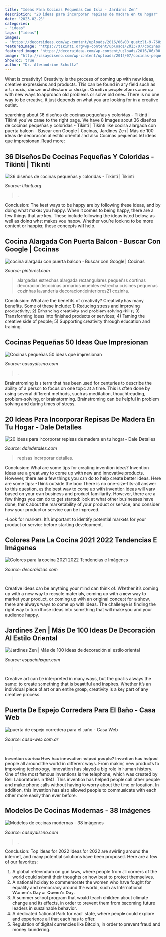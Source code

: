 ```yaml
---
title: "Ideas Para Cocinas Pequeñas Con Isla - Jardines Zen"
description: "20 ideas para incorporar repisas de madera en tu hogar"
date: "2023-02-28"
categories:
- "ideas"
tags: ["ideas"]
images:
- "https://decoraideas.com/wp-content/uploads/2016/06/00_guetzli-9-768x436.jpg"
featuredImage: "https://tikinti.org/wp-content/uploads/2013/07/cocinas-colores-015.jpg"
featured_image: "https://decoraideas.com/wp-content/uploads/2016/06/00_guetzli-9-768x436.jpg"
image: "http://casaydiseno.com/wp-content/uploads/2015/07/cocinas-pequenas-modernas-armarios-madera-losas-verdes.jpeg"
ShowToc: true
author: "Dr. Alexandrine Schultz"
---
```



What is creativity?
Creativity is the process of coming up with new ideas, creative expressions and products. This can be found in any field such as art, music, dance, architecture or design. Creative people often come up with new ways to approach old problems or solve old ones. There is no one way to be creative, it just depends on what you are looking for in a creative outlet.

	

		
searching about 36 diseños de cocinas pequeñas y coloridas - Tikinti | Tikinti you've came to the right page. We have 8 Images about 36 diseños de cocinas pequeñas y coloridas - Tikinti | Tikinti like cocina alargada con puerta balcon - Buscar con Google | Cocinas, Jardines Zen | Más de 100 ideas de decoración al estilo oriental and also Cocinas pequeñas 50 ideas que impresionan. Read more:
		
    
## 36 Diseños De Cocinas Pequeñas Y Coloridas - Tikinti | Tikinti

<img loading=lazy src="https://tikinti.org/wp-content/uploads/2013/07/cocinas-colores-015.jpg" onerror="this.onerror=null;this.src='https://tse4.mm.bing.net/th?id=OIP.-kqC9JqFeCkYVq8C4Fn1uAHaJ3&amp;pid=15.1';" alt="36 diseños de cocinas pequeñas y coloridas - Tikinti | Tikinti">

_Source: tikinti.org_

>. 

	

Conclusion: The best ways to be happy are by following these ideas, and by doing what makes you happy.
When it comes to being happy, there are a few things that are key. These include following the ideas listed below, as well as doing what makes you happy. Whether you’re looking to be more content or happier, these concepts will help.

    
## Cocina Alargada Con Puerta Balcon - Buscar Con Google | Cocinas

<img loading=lazy src="https://i.pinimg.com/736x/6e/ed/2c/6eed2cf08647a7353e2ee0816df7231b.jpg" onerror="this.onerror=null;this.src='https://tse3.mm.bing.net/th?id=OIP.HnQXN5HSX0Zu4_nniFuwtQHaJ4&amp;pid=15.1';" alt="cocina alargada con puerta balcon - Buscar con Google | Cocinas">

_Source: pinterest.com_

>alargadas estrechas alargada rectangulares pequeñas cortinas decoraciondecocinas armarios muebles estrecha cuisines pequenas cozinhas lavanderia decoraciondeinteriores21 cozinha. 

	

Conclusion: What are the benefits of creativity?
Creativity has many benefits. Some of these include: 1) Reducing stress and improving productivity; 2) Enhancing creativity and problem solving skills; 3) Transforming ideas into finished products or services; 4) Taming the creative side of people; 5) Supporting creativity through education and training.

    
## Cocinas Pequeñas 50 Ideas Que Impresionan

<img loading=lazy src="http://casaydiseno.com/wp-content/uploads/2015/07/cocinas-pequenas-modernas-armarios-madera-losas-verdes.jpeg" onerror="this.onerror=null;this.src='https://tse2.mm.bing.net/th?id=OIP.al1FePYqnBdMoWHea0EJjAHaJ3&amp;pid=15.1';" alt="Cocinas pequeñas 50 ideas que impresionan">

_Source: casaydiseno.com_

>. 

	

Brainstroming is a term that has been used for centuries to describe the ability of a person to focus on one topic at a time. This is often done by using several different methods, such as meditation, thoughtreading, problem-solving, or brainstorming. Brainstroming can be helpful in problem solving and during times of stress.

    
## 20 Ideas Para Incorporar Repisas De Madera En Tu Hogar - Dale Detalles

<img loading=lazy src="https://www.daledetalles.com/wp-content/uploads/2020/07/repisas16.jpg" onerror="this.onerror=null;this.src='https://tse3.mm.bing.net/th?id=OIP.xXsQYHk7DBSWXkvGE5-uawHaJ4&amp;pid=15.1';" alt="20 ideas para incorporar repisas de madera en tu hogar - Dale Detalles">

_Source: daledetalles.com_

>repisas incorporar detalles. 

	

Conclusion: What are some tips for creating invention ideas?
Invention ideas are a great way to come up with new and innovative products. However, there are a few things you can do to help create better ideas. Here are some tips:
-Think outside the box: There is no one-size-fits-all answer to this question, as the best way to come up with invention ideas will vary based on your own business and product familiarity. However, there are a few things you can do to get started: look at what other businesses have done, think about the marketability of your product or service, and consider how your product or service can be improved.

-Look for markets: It’s important to identify potential markets for your product or service before starting development.

    
## Colores Para La Cocina 2021 2022 Tendencias E Imágenes

<img loading=lazy src="https://decoraideas.com/wp-content/uploads/2016/06/00_guetzli-9-768x436.jpg" onerror="this.onerror=null;this.src='https://tse1.mm.bing.net/th?id=OIP.e9FdQBgV2VhBwTdXKuW8IAHaEN&amp;pid=15.1';" alt="Colores para la cocina 2021 2022 Tendencias e Imágenes">

_Source: decoraideas.com_

>. 

	

Creative ideas can be anything your mind can think of. Whether it’s coming up with a new way to recycle materials, coming up with a new way to market your product, or coming up with an original concept for a show, there are always ways to come up with ideas. The challenge is finding the right way to turn those ideas into something that will make you and your audience happy.

    
## Jardines Zen | Más De 100 Ideas De Decoración Al Estilo Oriental

<img loading=lazy src="https://espaciohogar.com/wp-content/uploads/2011/03/jardin-zen-porche-cubierto-jardines-zen.jpg" onerror="this.onerror=null;this.src='https://tse3.mm.bing.net/th?id=OIP.yHA1xnkG2gG0-_ZKPEwOcgHaE8&amp;pid=15.1';" alt="Jardines Zen | Más de 100 ideas de decoración al estilo oriental">

_Source: espaciohogar.com_

>. 

	

Creative art can be interpreted in many ways, but the goal is always the same: to create something that is beautiful and inspires. Whether it’s an individual piece of art or an entire group, creativity is a key part of any creative process.

    
## Puerta De Espejo Corredera Para El Baño - Casa Web

<img loading=lazy src="https://casa-web.com.ar/wp-content/uploads/2020/07/puerta-de-espejo-corredera-para-el-baño-429x600.jpg" onerror="this.onerror=null;this.src='https://tse2.mm.bing.net/th?id=OIP.zNOFMgOENHKdDZo7m5UaCQAAAA&amp;pid=15.1';" alt="puerta de espejo corredera para el baño - Casa Web">

_Source: casa-web.com.ar_

>. 

	

Invention stories: How has innovation helped people?
Invention has helped people all around the world in different ways. From making new products to improving technology, innovation has played a big role in human history. One of the most famous inventions is the telephone, which was created by Bell Laboratories in 1941. This invention has helped people call other people and make phone calls without having to worry about the time or location. In addition, this invention has also allowed people to communicate with each other more easily than ever before.

    
## Modelos De Cocinas Modernas - 38 Imágenes

<img loading=lazy src="https://casaydiseno.com/wp-content/uploads/2015/11/modelos-de-cocinas-blancas.jpg" onerror="this.onerror=null;this.src='https://tse4.mm.bing.net/th?id=OIP.C_vXcrEuStlHHsaCoa7yMAHaFj&amp;pid=15.1';" alt="Modelos de cocinas modernas - 38 imágenes">

_Source: casaydiseno.com_

>. 

	

Conclusion: Top ideas for 2022
Ideas for 2022 are swirling around the internet, and many potential solutions have been proposed. Here are a few of our favorites: 
1. A global referendum on gun laws, where people from all corners of the world could submit their thoughts on how best to protect themselves. 
2. A national holiday to commemorate the women who have fought for equality and democracy around the world, such as International Women's Day or Queen's Day. 
3. A summer school program that would teach children about climate change and its effects, in order to prevent them from becoming future leaders in sustainable behavior. 
4. A dedicated National Park for each state, where people could explore and experience all that each has to offer. 
5. Regulation of digital currencies like Bitcoin, in order to prevent fraud and money laundering.

